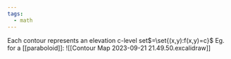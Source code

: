 ```yaml
---
tags:
  - math
---
```

Each contour represents an elevation
c-level set$=\set{(x,y):f(x,y)=c}$
Eg. for a [[paraboloid]]:
![[Contour Map 2023-09-21 21.49.50.excalidraw]]